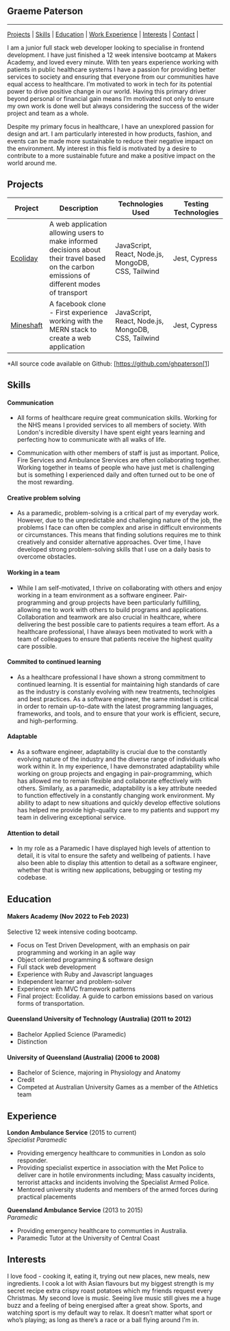 ## Graeme Paterson

---

[Projects](#projects) | [Skills](#skills) | [Education](#education) | [Work Experience](#experience) | [Interests](#interests) | [Contact](#contact) |

I am a junior full stack web developer looking to specialise in frontend development. I have just finished a 12 week intensive bootcamp at Makers Academy, and loved every minute. With ten years experience working with patients in public healthcare systems I have a passion for providing better services to society and ensuring that everyone from our communities have equal access to healthcare. I’m motivated to work in tech for its potential power to drive positive change in our world. Having this primary driver beyond personal or financial gain means I’m motivated not only to ensure my own work is done well but always considering the success of the wider project and team as a whole.

Despite my primary focus in healthcare, I have an unexplored passion for design and art. I am particularly interested in how products, fashion, and events can be made more sustainable to reduce their negative impact on the environment. My interest in this field is motivated by a desire to contribute to a more sustainable future and make a positive impact on the world around me.

## Projects

| Project        | Description                                                                                                                                  | Technologies Used                                  | Testing Technologies |
| -------------- | -------------------------------------------------------------------------------------------------------------------------------------------- | -------------------------------------------------- | -------------------- |
| [Ecoliday][2]  | A web application allowing users to make informed decisions about their travel based on the carbon emissions of different modes of transport | JavaScript, React, Node.js, MongoDB, CSS, Tailwind | Jest, Cypress        |
| [Mineshaft][3] | A facebook clone - First experience working with the MERN stack to create a web application                                                  | JavaScript, React, Node.js, MongoDB, CSS, Tailwind | Jest, Cypress        |

\*All source code available on Github: [https://github.com/ghpaterson[1]

## Skills

#### Communication

- All forms of healthcare require great communication skills. Working for the NHS means I provided services to all members of society. With London's incredible diversity I have spent eight years learning and perfecting how to communicate with all walks of life.

- Communication with other members of staff is just as important. Police, Fire Services and Ambulance Srervices are often collaborating together. Working together in teams of people who have just met is challenging but is something I experienced daily and often turned out to be one of the most rewarding.

#### Creative problem solving

- As a paramedic, problem-solving is a critical part of my everyday work. However, due to the unpredictable and challenging nature of the job, the problems I face can often be complex and arise in difficult environments or circumstances. This means that finding solutions requires me to think creatively and consider alternative approaches. Over time, I have developed strong problem-solving skills that I use on a daily basis to overcome obstacles.

#### Working in a team

- While I am self-motivated, I thrive on collaborating with others and enjoy working in a team environment as a software engineer. Pair-programming and group projects have been particularly fulfilling, allowing me to work with others to build programs and applications. Collaboration and teamwork are also crucial in healthcare, where delivering the best possible care to patients requires a team effort. As a healthcare professional, I have always been motivated to work with a team of colleagues to ensure that patients receive the highest quality care possible.

#### Commited to continued learning

- As a healthcare professional I have shown a strong commitment to continued learning. It is essential for maintaining high standards of care as the industry is constanly evolving with new treatments, technolgies and best practices. As a software engineer, the same mindset is critical in order to remain up-to-date with the latest programming languages, frameworks, and tools, and to ensure that your work is efficient, secure, and high-performing.

#### Adaptable

- As a software engineer, adaptability is crucial due to the constantly evolving nature of the industry and the diverse range of individuals who work within it. In my experience, I have demonstrated adaptability while working on group projects and engaging in pair-programming, which has allowed me to remain flexible and collaborate effectively with others. Similarly, as a paramedic, adaptability is a key attribute needed to function effectively in a constantly changing work environment. My ability to adapt to new situations and quickly develop effective solutions has helped me provide high-quality care to my patients and support my team in delivering exceptional service.

#### Attention to detail

- In my role as a Paramedic I have displayed high levels of attention to detail, it is vital to ensure the safety and wellbeing of patients. I have also been able to display this attention to detail as a software engineer, whether that is writing new applications, bebugging or testing my codebase.

## Education

#### Makers Academy (Nov 2022 to Feb 2023)

Selective 12 week intensive coding bootcamp.

- Focus on Test Driven Development, with an emphasis on pair programming and working in an agile way
- Object oriented programming & software design
- Full stack web development
- Experience with Ruby and Javascript languages
- Independent learner and problem-solver
- Experience with MVC framework patterns
- Final project: Ecoliday. A guide to carbon emissions based on various forms of transportation.

#### Queensland University of Technology (Australia) (2011 to 2012)

- Bachelor Applied Science (Paramedic)
- Distinction

#### University of Queensland (Australia) (2006 to 2008)

- Bachelor of Science, majoring in Physiology and Anatomy
- Credit
- Competed at Australian University Games as a member of the Athletics team

## Experience

**London Ambulance Service** (2015 to current)  
_Specialist Paramedic_

- Providing emergency healthcare to communities in London as solo responder.
- Providing specialist expertice in association with the Met Police to deliver care in hotile environments including; Mass casualty incidents, terrorist attacks and incidents involving the Specialist Armed Police.
- Mentored university students and members of the armed forces during practical placements

**Queensland Ambulance Service** (2013 to 2015)  
_Paramedic_

- Providing emergency healthcare to communties in Australia.
- Paramedic Tutor at the University of Central Coast

## Interests

I love food - cooking it, eating it, trying out new places, new meals, new ingredients. I cook a lot with Asian flavours but my biggest strength is my secret recipe extra crispy roast potatoes which my friends request every Christmas. My second love is music. Seeing live music still gives me a huge buzz and a feeling of being energised after a great show.
Sports, and watching sport is my default way to relax. It doesn’t matter what sport or who’s playing; as long as there’s a race or a ball flying around I’m in.

[2]: https://github.com/ghpaterson/Ecoliday
[3]: https://github.com/ghpaterson/acebook-mineshaft
